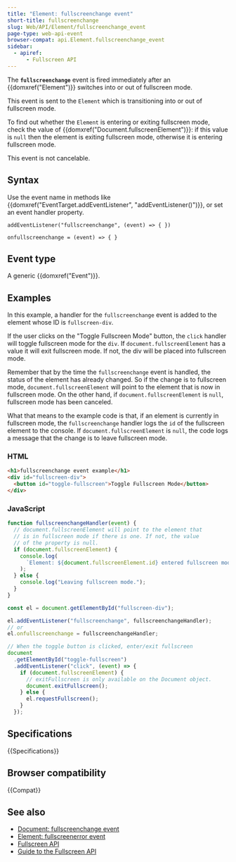 ```yaml
---
title: "Element: fullscreenchange event"
short-title: fullscreenchange
slug: Web/API/Element/fullscreenchange_event
page-type: web-api-event
browser-compat: api.Element.fullscreenchange_event
sidebar:
  - apiref:
      - Fullscreen API
---
```


The **`fullscreenchange`** event is fired immediately after an {{domxref("Element")}} switches into or out of fullscreen mode.

This event is sent to the `Element` which is transitioning into or out of fullscreen mode.

To find out whether the `Element` is entering or exiting fullscreen mode, check the value of {{domxref("Document.fullscreenElement")}}: if this value is `null` then the element is exiting fullscreen mode, otherwise it is entering fullscreen mode.

This event is not cancelable.

## Syntax

Use the event name in methods like {{domxref("EventTarget.addEventListener", "addEventListener()")}}, or set an event handler property.

```js-nolint
addEventListener("fullscreenchange", (event) => { })

onfullscreenchange = (event) => { }
```

## Event type

A generic {{domxref("Event")}}.

## Examples

In this example, a handler for the `fullscreenchange` event is added to the element whose ID is `fullscreen-div`.

If the user clicks on the "Toggle Fullscreen Mode" button, the `click` handler will toggle fullscreen mode for the `div`. If `document.fullscreenElement` has a value it will exit fullscreen mode. If not, the div will be placed into fullscreen mode.

Remember that by the time the `fullscreenchange` event is handled, the status of the element has already changed. So if the change is to fullscreen mode, `document.fullscreenElement` will point to the element that is now in fullscreen mode. On the other hand, if `document.fullscreenElement` is `null`, fullscreen mode has been canceled.

What that means to the example code is that, if an element is currently in fullscreen mode, the `fullscreenchange` handler logs the `id` of the fullscreen element to the console. If `document.fullscreenElement` is `null`, the code logs a message that the change is to leave fullscreen mode.

### HTML

```html
<h1>fullscreenchange event example</h1>
<div id="fullscreen-div">
  <button id="toggle-fullscreen">Toggle Fullscreen Mode</button>
</div>
```

### JavaScript

```js
function fullscreenchangeHandler(event) {
  // document.fullscreenElement will point to the element that
  // is in fullscreen mode if there is one. If not, the value
  // of the property is null.
  if (document.fullscreenElement) {
    console.log(
      `Element: ${document.fullscreenElement.id} entered fullscreen mode.`,
    );
  } else {
    console.log("Leaving fullscreen mode.");
  }
}

const el = document.getElementById("fullscreen-div");

el.addEventListener("fullscreenchange", fullscreenchangeHandler);
// or
el.onfullscreenchange = fullscreenchangeHandler;

// When the toggle button is clicked, enter/exit fullscreen
document
  .getElementById("toggle-fullscreen")
  .addEventListener("click", (event) => {
    if (document.fullscreenElement) {
      // exitFullscreen is only available on the Document object.
      document.exitFullscreen();
    } else {
      el.requestFullscreen();
    }
  });
```

## Specifications

{{Specifications}}

## Browser compatibility

{{Compat}}

## See also

- [Document: fullscreenchange event](/en-US/docs/Web/API/Document/fullscreenchange_event)
- [Element: fullscreenerror event](/en-US/docs/Web/API/Element/fullscreenerror_event)
- [Fullscreen API](/en-US/docs/Web/API/Fullscreen_API)
- [Guide to the Fullscreen API](/en-US/docs/Web/API/Fullscreen_API/Guide)
